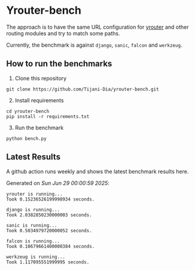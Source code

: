 # Yrouter-bench

The approach is to have the same URL configuration for [yrouter](https://github.com/Tijani-Dia/yrouter) and other routing modules and try to match some paths.

Currently, the benchmark is against `django`, `sanic`, `falcon` and `werkzeug`.

## How to run the benchmarks

1. Clone this repository

```shell
git clone https://github.com/Tijani-Dia/yrouter-bench.git
```

2. Install requirements

```shell
cd yrouter-bench
pip install -r requirements.txt
```

3. Run the benchmark

```shell
python bench.py
```

## Latest Results

A github action runs weekly and shows the latest benchmark results here.

Generated on *Sun Jun 29 00:00:59 2025*:

```shell
yrouter is running...
Took 0.15236526199998934 seconds.

django is running...
Took 2.0382850230000003 seconds.

sanic is running...
Took 0.5034979720000052 seconds.

falcon is running...
Took 0.10679661400000384 seconds.

werkzeug is running...
Took 1.117095551999995 seconds.

```